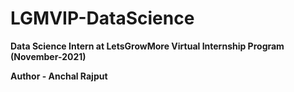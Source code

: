 # LGMVIP-DataScience

**Data Science Intern at LetsGrowMore Virtual Internship Program (November-2021)**

**Author - Anchal Rajput**
